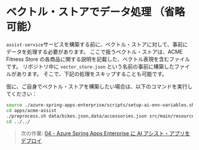 # ベクトル・ストアでデータ処理 （省略可能）

`assist-service`サービスを構築する前に、ベクトル・ストアに対して、事前にデータを処理する必要があります。
ここで扱うベクトル・ストアは、ACME Fitness Store の各商品に関する説明を記載した、ベクトル表現を含むファイルです。
リポジトリ中に `vector_store.json` という名前の事前に構築したファイルがあります。
そこで、下記の処理をスキップすることも可能です。

仮に、ご自身でベクトル・ストアを構築したい場合は、以下のコマンドを実行してください：

   ```bash
   source ./azure-spring-apps-enterprise/scripts/setup-ai-env-variables.sh
   cd apps/acme-assist
   ./preprocess.sh data/bikes.json,data/accessories.json src/main/resources/vector_store.json
   cd ../../
   ```

> 次の作業: [04 - Azure Spring Apps Enterprise に AI アシスト・アプリをデプロイ](../04-build-and-deploy-assist-app-to-azure-spring-apps-enterprise/README.md)
